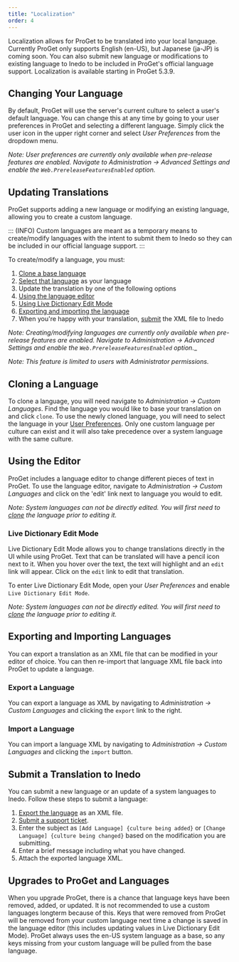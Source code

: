 ```yaml
---
title: "Localization"
order: 4
---
```



Localization allows for ProGet to be translated into your local language. Currently ProGet only supports English (en-US), but Japanese (ja-JP) is coming soon. You can also submit new language or modifications to existing language to Inedo to be included in ProGet's official language support.  Localization is available starting in ProGet 5.3.9.

## Changing Your Language

By default, ProGet will use the server's current culture to select a user's default language. You can change this at any time by going to your user preferences in ProGet and selecting a different language. Simply click the user icon in the upper right corner and select _User Preferences_ from the dropdown menu.

*Note: User preferences are currently only available when pre-release features are enabled. Navigate to Administration -> Advanced Settings and enable the `Web.PrereleaseFeaturesEnabled` option.*

## Updating Translations

ProGet supports adding a new language or modifying an existing language, allowing you to create a custom language.

::: (INFO)
Custom languages are meant as a temporary means to create/modify languages with the intent to submit them to Inedo so they can be included in our official language support.
:::

To create/modify a language, you must:
1. [Clone a base language](#clone)
2. [Select that language](#change-language) as your language
3. Update the translation by one of the following options
  1. [Using the language editor](#editor)
  2. [Using Live Dictionary Edit Mode](#edit-mode)
  3. [Exporting and importing the language](#export-import)
4. When you're happy with your translation, [submit](#new) the XML file to Inedo

_Note: Creating/modifying languages are currently only available when pre-release features are enabled. Navigate to Administration -> Advanced Settings and enable the `Web.PrereleaseFeaturesEnabled` option.__

_Note: This feature is limited to users with Administrator permissions._

## Cloning a Language 

To clone a language, you will need navigate to _Administration -> Custom Languages_. Find the language you would like to base your translation on and click `clone`. To use the newly cloned language, you will need to select the language in your [User Preferences](#chang-language). Only one custom language per culture can exist and it will also take precedence over a system language with the same culture.

## Using the Editor 

ProGet includes a language editor to change different pieces of text in ProGet. To use the language editor, navigate to _Administration -> Custom Languages_ and click on the 'edit' link next to language you would to edit.

_Note: System languages can not be directly edited. You will first need to [clone](#clone) the language prior to editing it._

### Live Dictionary Edit Mode

Live Dictionary Edit Mode allows you to change translations directly in the UI while using ProGet. Text that can be translated will have a pencil icon next to it. When you hover over the text, the text will highlight and an `edit` link will appear. Click on the `edit` link to edit that translation.

To enter Live Dictionary Edit Mode, open your _User Preferences_ and enable `Live Dictionary Edit Mode`.

_Note: System languages can not be directly edited. You will first need to [clone](#clone) the language prior to editing it._

## Exporting and Importing Languages 

You can export a translation as an XML file that can be modified in your editor of choice. You can then re-import that language XML file back into ProGet to update a language.

### Export a Language

You can export a language as XML by navigating to _Administration -> Custom Languages_ and clicking the `export` link to the right. 

### Import a Language

You can import a language XML by navigating to _Administration -> Custom Languages_ and clicking the `import` button.

## Submit a Translation to Inedo 

You can submit a new language or an update of a system languages to Inedo. Follow these steps to submit a language:
1. [Export the language](#import-export) as an XML file.
2. [Submit a support ticket](https://my.inedo.com/tickets/new).
  1. Enter the subject as `[Add Language] {culture being added}` or `[Change Language] {culture being changed}` based on the modification you are submitting.
  2. Enter a brief message including what you have changed.
  3. Attach the exported language XML.

## Upgrades to ProGet and Languages

When you upgrade ProGet, there is a chance that language keys have been removed, added, or updated. It is not recommended to use a custom languages longterm because of this. Keys that were removed from ProGet will be removed from your custom language next time a change is saved in the language editor (this includes updating values in Live Dictionary Edit Mode). ProGet always uses the en-US system language as a base, so any keys missing from your custom language will be pulled from the base language.
